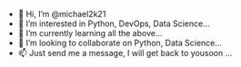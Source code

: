 - 👋 Hi, I’m @michael2k21
- 👀 I’m interested in Python, DevOps, Data Science...
- 🌱 I’m currently learning all the above...
- 💞️ I’m looking to collaborate on Python, Data Science...
- 📫 Just send me a message, I will get back to yousoon ...

<!---
michael2k21/michael2k21 is a ✨ special ✨ repository because its `README.md` (this file) appears on your GitHub profile.
You can click the Preview link to take a look at your changes.
--->
